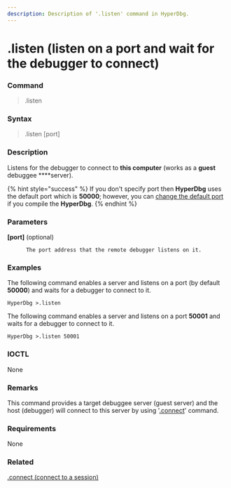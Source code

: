 ```yaml
---
description: Description of '.listen' command in HyperDbg.
---
```


# .listen \(listen on a port and wait for the debugger to connect\)

### Command

> .listen

### Syntax

> .listen \[port\]

### Description

Listens for the debugger to connect to **this computer** \(works as a **guest** debuggee ****server\).

{% hint style="success" %}
If you don't specify port then **HyperDbg** uses the default port which is **50000**; however, you can [change the default port](https://docs.hyperdbg.com/tips-and-tricks/misc/customize-build) if you compile the **HyperDbg**.
{% endhint %}

### Parameters

**\[port\]** \(optional\)

          The port address that the remote debugger listens on it.

### Examples

The following command enables a server and listens on a port \(by default **50000**\) and waits for a debugger to connect to it.

```text
HyperDbg >.listen
```

The following command enables a server and listens on a port  **50001** and waits for a debugger to connect to it.

```text
HyperDbg >.listen 50001
```

### IOCTL

None

### **Remarks**

This command provides a target debuggee server \(guest server\) and the host \(debugger\) will connect to this server by using '[.connect](https://docs.hyperdbg.com/commands/meta-commands/.connect)' command.

### Requirements

None

### Related

[.connect \(connect to a session\)](https://docs.hyperdbg.com/commands/meta-commands/.connect)

